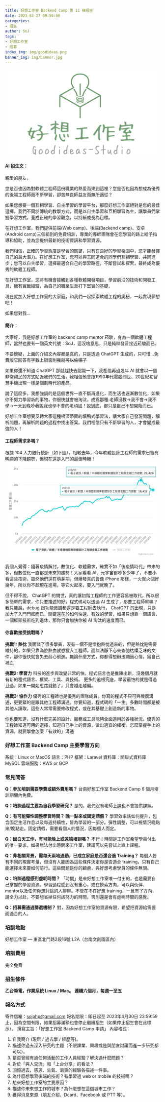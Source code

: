 ```yaml
---
title: 好想工作室 Backend Camp 第 11 梯招生
date: 2023-03-27 09:50:00
categories:
- 招生
author: SoJ
tags:
- 好想工作室
- 招募
index_img: img/goodideas.png
banner_img: img/banner.jpg
---
```

<img class="logo" src="/img/goodideas.png" alt="">


#### AI 招生文：
親愛的朋友，

您是否也因為對軟體工程師這份職業的熱愛而來到這裡？您是否也因為想成為優秀的後端工程師而不斷學習，卻苦無良師益友而無所適從？

如果您想要一個互相學習、自主學習的學習平台，那麼好想工作室絕對是您的最佳選擇。我們不同於傳統的教學方式，而是以自主學習和互相學習為主，讓學員們掌握學習方式，養成正確的學習觀念，以持續成長為目標。

在好想工作室，我們提供前端(Web camp)、後端(Backend camp)、安卓(Android camp)三個組別的免費培訓，專業的導師團隊會在您學習的路上給予指導和協助，並為您提供最新的技術資訊和學習資源。

我們相信，正確的學習態度是學習的關鍵，只有在良好的學習氛圍中，您才能發揮自己的最大潛力。在好想工作室，您可以與志同道合的同學們互相學習、共同進步；您可以自主學習，選擇最適合自己的學習路徑，不斷嘗試和探索，最終成為優秀的軟體工程師。

在好想工作室，您將有機會接觸到各種軟體開發項目，學習前沿的技術和開發工具，擁有實戰經驗，為自己的職業生涯打下堅實的基礎。

現在就加入好想工作室的大家庭，和我們一起探索軟體工程的奧秘，一起實現夢想吧！

如果您對我...

#### 簡介：

大家好，我是好想工作室的 backend camp mentor 菘駿，身為一個軟體工程師，當然也要有一個英文代號：SoJ，這沒啥意思，只是純粹發音接近菘駿而已。

不要懷疑，上面的介紹文內容都是真的，只是透過 ChatGPT 生成的，只可惜...免費版它回答有字數上限否則~~我就可以偷懶了~~

如果你還不知道 ChatGPT 那就趕快去認識一下，我相信再過幾年 AI 就會以一個非常親民的方式貼近我們的生活，我相信他會跟1990年代電腦問世、20世紀初智慧手機出現一樣是個劃時代的產品。

說了這麼多，我想強調的是這個世界一直不斷再進化，而生活也逐漸數位化，如果你不努力學習新的事物，你很快就會被淘汰，成爲那種:老師沒教->我不會->我不學->一天到晚吵著說我也學不會的老頑固！說到底，都只是自己不想開始而已。

好想工作室想要反轉大家這種根深蒂固的填鴨式學習法，讓大家自己發現問題，解析問題，再解析問題的過程中找出答案。我們相信只有不斷學習的人，才會變成最強的人！


#### 工程師需求多嗎？

根據 104 人力銀行統計（如下圖），相較去年，今年軟體設計工程師的需求已經有明顯的下降趨勢，但現在還是入門的最佳時機！
<img class="infoImage" src="/img/202302_job_statistics.png" alt="">

我個人覺得：隨著疫情解封，數位化、軟體需求，確實不如「後疫情時代」帶來的多，但數位化一直都是未來的趨勢！大家看看 AI、元宇宙都吵多少年了，不要小看這些技術，雖然他們還在萌芽期，但爆發真的會像 iPhone 那樣，一火就火個好幾年，所以你不趁現在進場，等它火起來，要入門就晚了。

但不得不說， ChatGPT 的問世，真的讓初階工程師的工作更容易被取代，所以很多簡單的需求，你只要描述的好，程式碼可以透過 AI 生成了，那要工程師幹嘛？
我只能說，debug 跟功能微調都還是要工程師去執行， ChatGPT 的出現，只是加大了入門門檻而已，關鍵還在於如何快速、有效的學習，如果只想靠一個語言、一個框架技術吃到退休，那你只會加快你被 AI 淘汰的速度而已。

#### **你喜歡接受挑戰嗎？**

**挑戰1: 熱忱**
我面談了很多學員，沒有一個不是懷抱熱忱過來的，但是熱忱是需要維持的，如果只靠滿腔熱血就想投入工程師，而無法靜下心來查閱枯燥乏味的文件，那你很快就會失去耐心前進。無論什麼方式，你都得想辦法調適心情，爲自己補血

**挑戰2: 學習力**
科技的進步與改變非常的快。程式語言也是推陳出新，沒幾個月就有新的程式語言、框架、工具、與技術。
更多的追根究底，學習最怕的就是得過且過，如果一開始思路就錯了，只會越走越偏。

**挑戰3: 協作力**
優秀的工程師也是優秀的團隊成員。你寫的程式不只可與機器溝通，更要緊的是跟其他工程師溝通。你要知道，程式碼的「一生」多數時間都是被其他人讀取，這些人常常需要修改程式，或在其基礎上創造新的事物。

你也要知道，沒有什麼完美的設計、服務或工具能夠全面適用於各種狀況。優秀的工程師知道可用的選擇，知道自己手上的資源，做出適宜的權衡。怎麼掌握手上的資源，就要學會怎麼「有效的」溝通


### **好想工作室 Backend Camp 主要學習方向**
系統：Linux or MacOS
語言：PHP
框架：Laravel
資料庫：關聯式資料庫 MySQL
雲端服務：AWS or GCP


### **常見問答**

**Q：參加培訓需要學費或額外費用嗎？**
台南好想工作室 Backend Camp 6 個月培訓期間內免費。

**Q：培訓過程主要為自我學習研究？**
是的。我們沒有老師上課也不會提供課綱。

**Q：有可能彈性調整學習時間？ 晚一點來或固定請假？**
學習效率該如何提升，包含固定生活作息以及每週持續性，皆為學習的一部分。彈性調整，可以視情況晚點來/晚點走。固定請假，需要看個人的情況，因每個人而定。

**Q：因白天工作，有可能晚上或遠端培訓嗎？**
不行！時間是工作室希望學員付出的唯一要求，如果無法付出時間來工作室，建議可以先嘗試上線上課程。

**Q：非相關背景，需每天兩地通勤，已成立家庭是否還合適 Training？**
每個人皆有不同的現實考量，但沒有人能因為這些條件決定你是否適合 training，只有自己能選擇未來要如何前行。這些問題是你的顧慮，與好想考慮學員的條件無關。

**Q：培訓過程感到虛耗時間？**
「時間」是來好想工作室唯一付出的，也是需要自己掌握的學習資源。學習過程感到沒有重心，或在摸索方向，可以與伙伴、mentor以及任何你想討論的人聊聊。不管在不在好想 training，一旦有了方向，請全力以赴，不要想省掉任何該努力的時間，否則還是會有虛秏時間的感覺。

**Q：招募需通過篩選機制？**
對，因為好想工作室的資源有限，希望把資源給需要而適合的人。

### 培訓地點
好想工作室 — 東區北門路2段16號 L2A（台南文創園區內）

### 培訓費用
完全免費

### 招生條件
**乙台筆電，作業系統 Linux / Mac。**
**連續六個月，每週一至五**

### 報名方式
寄件信箱：sojphp@gmail.com
報名期限：即日起至 2023年4月30日 23:59:59 止，因為空間有限，如果招募滿額也會停止繼續招生（如果停止招生會在此標示）。
撰寫主旨：「好想工作室 Backend Camp 申請」
內容格式：
1. 自我簡介 (現居 / 過去學 / 經歷等)。
2. 描述你過去深入研究的主題（不限課業、興趣或是與朋友討論而進一步研究都可以）。
3. 是否曾經有過任何活動的工作人員經驗？解決過什麼問題？
4. 對於「與人交流」和「上台分享」的看法？
5. 回憶過去，感恩、生氣、沮喪的經驗各描述一件事。
6. 為什麼想學習後端的技術？有學習過 web or mobile 的技術嗎？
7. 想來好想工作室的主要原因？
8. 描述你未來想工作的城市？為什麼想在這個城市工作？
9. 獲得消息來源（朋友介紹、Dcard、Facebook 或 PTT 等）。
